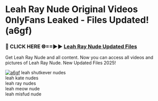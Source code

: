 # Leah Ray Nude Original Videos 0nlyFans Leaked - Files Updated! (a6gf)

<h3>🔴 CLICK HERE 🌐==►► <a href="https://tinyurl.com/4mcuefdz" rel="nofollow">Leah Ray Nude Updated Files</a></h3>

Get Leah Ray Nude and all content. Now you can access all videos and pictures of Leah Ray Nude. New Updated Files 2025!

[![a6gf](https://i.imgur.com/StAQSOY.gif)](https://tinyurl.com/4mcuefdz)
leah shutkever nudes<br>
leah kate nudes<br>
leah ray nudes<br>
leah meow nude<br>
leah misfud nude